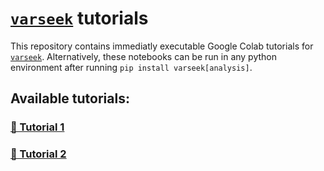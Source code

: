# [`varseek`](https://github.com/pachterlab/varseek) tutorials

This repository contains immediatly executable Google Colab tutorials for [`varseek`](https://github.com/pachterlab/varseek). Alternatively, these notebooks can be run in any python environment after running `pip install varseek[analysis]`.

## Available tutorials:
### [🔗 Tutorial 1](https://colab.research.google.com/github/pachterlab/varseek-examples/blob/main/vk_ref.ipynb)  
### [🔗 Tutorial 2](https://colab.research.google.com/github/pachterlab/varseek-examples/blob/main/vk_count.ipynb)  

